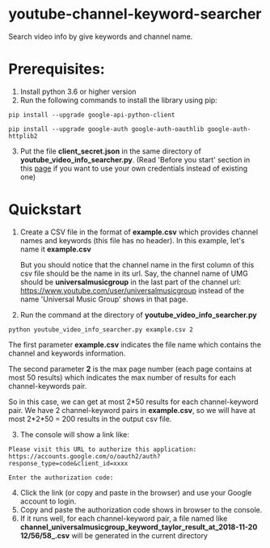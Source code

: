 # youtube-channel-keyword-searcher
Search video info by give keywords and channel name.

# Prerequisites:
1. Install python 3.6 or higher version
2. Run the following commands to install the library using pip:

`pip install --upgrade google-api-python-client`

`pip install --upgrade google-auth google-auth-oauthlib google-auth-httplib2`

3. Put the file **client_secret.json** in the same directory of **youtube_video_info_searcher.py**. (Read 'Before you start' section in this [page](https://developers.google.com/youtube/v3/getting-started) if you want to use your own credentials instead of existing one)

# Quickstart
1. Create a CSV file in the format of **example.csv** which provides channel names and keywords (this file has no header). In this example, let's name it **example.csv**

     But you should notice that the channel name in the first column of this csv file should be the name in its url. Say, the channel name of UMG should be **universalmusicgroup** in the last part of the channel url: https://www.youtube.com/user/universalmusicgroup instead of the name 'Universal Music Group' shows in that page.

2. Run the command at the directory of **youtube_video_info_searcher.py**

`python youtube_video_info_searcher.py example.csv 2`

The first parameter **example.csv** indicates the file name which contains the channel and keywords information.

The second parameter **2** is the max page number (each page contains at most 50 results) which indicates the max number of results for each channel-keywords pair.

So in this case, we can get at most 2*50 results for each channel-keyword pair. We have 2 channel-keyword pairs in **example.csv**, so we will have at most 2\*2\*50 = 200 results in the output csv file.

3. The console will show a link like:

`Please visit this URL to authorize this application: https://accounts.google.com/o/oauth2/auth?response_type=code&client_id=xxxx`

`Enter the authorization code:   `

4. Click the link (or copy and paste in the browser) and use your Google account to login.
5. Copy and paste the authorization code shows in browser to the console.
5. If it runs well, for each channel-keyword pair, a file named like **channel_universalmusicgroup_keyword_taylor_result_at_2018-11-20 12/56/58_.csv** will be generated in the current directory